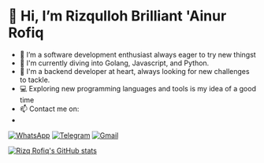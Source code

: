 # 👋 Hi, I’m Rizqulloh Brilliant 'Ainur Rofiq
 - 👀 I’m a software development enthusiast always eager to try new thingst 
 - 🌱 I'm currently diving into Golang, Javascript, and Python.  
 - 💞️ I'm a backend developer at heart, always looking for new challenges to tackle.
 - :computer: Exploring new programming languages and tools is my idea of a good time
 - :mailbox: Contact me on:
 - 
[![WhatsApp](https://img.shields.io/badge/WhatsApp-25D366?style=for-the-badge&logo=whatsapp&logoColor=white)](https://wa.me/089699806618)
[![Telegram](https://img.shields.io/badge/Telegram-2CA5E0?style=for-the-badge&logo=telegram&logoColor=white)](https://t.me/rizqrofiq)
[![Gmail](https://img.shields.io/badge/Gmail-D14836?style=for-the-badge&logo=gmail&logoColor=white)](mailto:rizqrofiq@gmail.com@gmail.com?subject=Assalamualaikum)

[![Rizq Rofiq's GitHub stats](https://github-readme-stats.vercel.app/api?username=rizqrofiq&count_private=true&show_icons=true)](https://github.com/rizqrofiq) 

<!---
rizqrofiq/rizqrofiq is a ✨ special ✨ repository because its `README.md` (this file) appears on your GitHub profile.
You can click the Preview link to take a look at your changes.
--->
